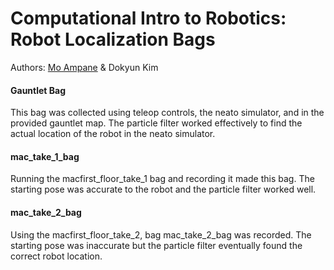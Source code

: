 # Computational Intro to Robotics: Robot Localization Bags
Authors: [Mo Ampane](https://github.com/Moampane) & Dokyun Kim

#### Gauntlet Bag
This bag was collected using teleop controls, the neato simulator, and in the provided gauntlet map. The particle filter worked effectively to find the actual location of the robot in the neato simulator.

#### mac_take_1_bag
Running the macfirst_floor_take_1 bag and recording it made this bag. The starting pose was accurate to the robot and the particle filter worked well.

#### mac_take_2_bag
Using the macfirst_floor_take_2, bag mac_take_2_bag was recorded. The starting pose was inaccurate but the particle filter eventually found the correct robot location.